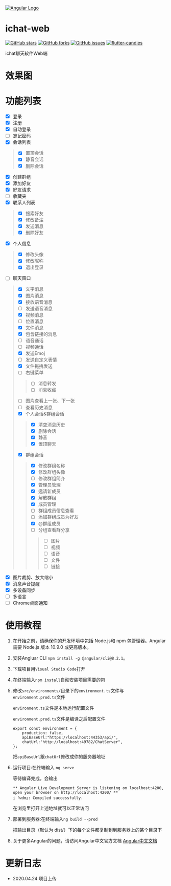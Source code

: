 [![Angular Logo](https://www.vectorlogo.zone/logos/angular/angular-icon.svg)](https://angular.io/)

# ichat-web
[![GitHub stars](https://img.shields.io/github/stars/coco-ichat/ichat-web)](https://github.com/coco-ichat/ichat-web/stargazers) [![GitHub forks](https://img.shields.io/github/forks/coco-ichat/ichat-web)](https://github.com/coco-ichat/ichat-web) [![GitHub issues](https://img.shields.io/github/issues/coco-ichat/ichat-web)](https://github.com/coco-ichat/ichat-web/issues) <a target="_blank" href="https://jq.qq.com/?_wv=1027&k=5tBvVUn"><img border="0" src="https://pub.idqqimg.com/wpa/images/group.png" alt="flutter-candies" title="flutter-candies"></a>

ichat聊天软件Web端

# 效果图


# 功能列表
* [x] 登录
* [x] 注册
* [x] 自动登录
* [ ] 忘记密码
* [x] 会话列表
> * [x] 置顶会话
> * [x] 静音会话
> * [x] 删除会话
* [x] 创建群组
* [x] 添加好友
* [x] 好友请求
* [ ] 收藏夹
* [x] 联系人列表
> * [x] 搜索好友
> * [x] 修改备注
> * [x] 发送消息
> * [x] 删除好友
* [x] 个人信息
> * [x] 修改头像
> * [x] 修改昵称
> * [x] 退出登录
* [ ] 聊天窗口
> * [x] 文字消息
> * [x] 图片消息
> * [x] 接收语音消息
> * [ ] 发送语音消息
> * [x] 视频消息
> * [ ] 位置消息
> * [x] 文件消息
> * [x] 包含链接的消息
> * [ ] 语音通话
> * [ ] 视频通话
> * [x] 发送Emoj
> * [ ] 发送自定义表情
> * [x] 文件拖拽发送
> * [ ] 右键菜单
> >* [ ] 消息转发
> > * [ ] 消息收藏
> * [ ] 图片查看上一张、下一张
> * [ ] 查看历史消息
> * [x] 个人会话&群组会话
> > * [x] 清空消息历史
> > * [x] 删除会话
> > * [x] 静音
> > * [x] 置顶聊天
> * [x] 群组会话
> > * [x] 修改群组名称
> > * [x] 修改群组头像
> > * [ ] 修改群组简介
> > * [x] 管理员管理
> > * [x] 邀请新成员
> > * [x] 解散群组
> > * [x] 成员管理
> > * [ ] 群组成员信息查看
> > * [ ] 添加群组成员为好友
> > * [x] @群组成员
> > * [ ] 分组查看群分享
> > > * [ ] 图片
> > > * [ ] 视频
> > > * [ ] 语音
> > > * [ ] 文件
> > > * [ ] 链接
* [x] 图片裁剪、放大缩小
* [x] 消息声音提醒
* [x] 多设备同步
* [ ] 多语言
* [ ] Chrome桌面通知

# 使用教程
1. 在开始之前，请确保你的开发环境中包括 Node.js和 npm 包管理器。Angular 需要 Node.js 版本 10.9.0 或更高版本。
2. 安装Angluar CLI `npm install -g @angular/cli@8.2.1`。
3. 下载项目用`Visual Studio Code`打开
4. 在终端输入`npm install`自动安装项目需要的包
5. 修改`src/environments/`目录下的`environment.ts`文件与`environment.prod.ts`文件

    `environment.ts`文件是本地运行配置文件

    `environment.prod.ts`文件是编译之后配置文件
    ```
    export const environment = {
        production: false,
        apiBaseUrl:"https://localhost:44353/api/",
        chatUrl:"http://localhost:49782/ChatServer",
    };
    ```
    把`apiBaseUrl`跟`chatUrl`修改成你的服务器地址
6. 运行项目:在终端输入 `ng serve`

    等待编译完成，会输出
    ```
    ** Angular Live Development Server is listening on localhost:4200, open your browser on http://localhost:4200/ **
    i ｢wdm｣: Compiled successfully.
    ```
    在浏览里打开上述地址就可以正常访问
7. 部署到服务器:在终端输入`ng build --prod`

    把输出目录（默认为 dist/）下的每个文件都复制到到服务器上的某个目录下
8. 关于更多Angular的问题，请访问Angular中文官方文档 [Angular中文文档](https://angular.cn/docs)

# 更新日志
* 2020.04.24 项目上传
